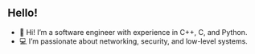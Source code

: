 ## Hello! 

- 👋 Hi! I’m a software engineer with experience in C++, C, and Python.
- 💻 I’m passionate about networking, security, and low-level systems.
